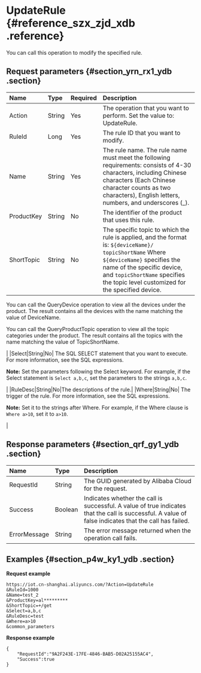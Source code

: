 # UpdateRule {#reference_szx_zjd_xdb .reference}

You can call this operation to modify the specified rule.

## Request parameters {#section_yrn_rx1_ydb .section}

|Name|Type|Required|Description|
|:---|:---|:-------|:----------|
|Action|String|Yes|The operation that you want to perform. Set the value to: UpdateRule.|
|RuleId|Long|Yes|The rule ID that you want to modify.|
|Name|String|Yes|The rule name. The rule name must meet the following requirements: consists of 4-30 characters, including Chinese characters \(Each Chinese character counts as two characters\), English letters, numbers, and underscores \(\_\).|
|ProductKey|String|No|The identifier of the product that uses this rule.|
|ShortTopic|String|No| The specific topic to which the rule is applied, and the format is: `${deviceName}/ topicShortName` Where `${deviceName}` specifies the name of the specific device, and `topicShortName` specifies the topic level customized for the specified device.

 You can call the QueryDevice operation to view all the devices under the product. The result contains all the devices with the name matching the value of DeviceName. 

 You can call the QueryProductTopic operation to view all the topic categories under the product. The result contains all the topics with the name matching the value of TopicShortName.

 |
|Select|String|No| The SQL SELECT statement that you want to execute. For more information, see the SQL expressions.

 **Note:** Set the parameters following the Select keyword. For example, if the Select statement is `Select a,b,c`, set the parameters to the strings `a,b,c`.

 |
|RuleDesc|String|No|The descriptions of the rule.|
|Where|String|No| The trigger of the rule. For more information, see the SQL expressions.

 **Note:** Set it to the strings after Where. For example, if the Where clause is `Where a>10`, set it to `a>10`.

 |

## Response parameters {#section_qrf_gy1_ydb .section}

|Name|Type|Description |
|:---|:---|:-----------|
|RequestId|String|The GUID generated by Alibaba Cloud for the request.|
|Success|Boolean|Indicates whether the call is successful. A value of true indicates that the call is successful. A value of false indicates that the call has failed.|
|ErrorMessage|String|The error message returned when the operation call fails.|

## Examples {#section_p4w_ky1_ydb .section}

**Request example**

```
https://iot.cn-shanghai.aliyuncs.com/?Action=UpdateRule
&RuleId=1000
&Name=test_2
&ProductKey=al*********
&ShortTopic=+/get
&Select=a,b,c
&RuleDesc=test
&Where=a>10
&common_parameters
```

**Response example**

```
{
    "RequestId":"9A2F243E-17FE-4846-BAB5-D02A25155AC4",
    "Success":true
}
```

